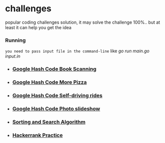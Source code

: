 # challenges
popular coding challenges solution, it may solve the challenge 100%.. but at least it can help you get the idea

### Running
`you need to pass input file in the command-line` like *go run main.go input.in*

- ### [Google Hash Code Book Scanning](https://github.com/urbanishimwe/challenges/blob/master/google_hash_code_book_scanning/main.go)

- ### [Google Hash Code More Pizza](https://github.com/urbanishimwe/challenges/blob/master/google_hash_code_more_pizza/main.go)

- ### [Google Hash Code Self-driving rides](https://github.com/urbanishimwe/challenges/blob/master/google_hashcode_self_driving_rides/main.go)

- ### [Google Hash Code Photo slideshow](https://github.com/urbanishimwe/challenges/blob/master/google_hash_code_photo_slideshow/main.go)

- ### [Sorting and Search Algorithm](https://github.com/urbanishimwe/challenges/blob/master/algorithm/main.go)

- ### [Hackerrank Practice](https://github.com/urbanishimwe/challenges/blob/master/hackerrank/main.go)
